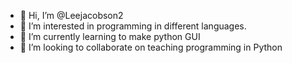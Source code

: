 - 👋 Hi, I’m @Leejacobson2
- 👀 I’m interested in programming in different languages.
- 🌱 I’m currently learning to make python GUI
- 💞️ I’m looking to collaborate on teaching programming in Python

<!---
Leejacobson2/Leejacobson2 is a ✨ special ✨ repository because its `README.md` (this file) appears on your GitHub profile.
You can click the Preview link to take a look at your changes.
--->
